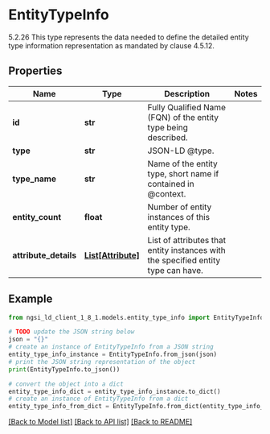 # EntityTypeInfo

5.2.26 This type represents the data needed to define the detailed entity type information representation as mandated by clause 4.5.12. 

## Properties

Name | Type | Description | Notes
------------ | ------------- | ------------- | -------------
**id** | **str** | Fully Qualified Name (FQN) of the entity type being described.  | 
**type** | **str** | JSON-LD @type.  | 
**type_name** | **str** | Name of the entity type, short name if contained in @context.  | 
**entity_count** | **float** | Number of entity instances of this entity type.  | 
**attribute_details** | [**List[Attribute]**](Attribute.md) | List of attributes that entity instances with the specified entity type can have.  | 

## Example

```python
from ngsi_ld_client_1_8_1.models.entity_type_info import EntityTypeInfo

# TODO update the JSON string below
json = "{}"
# create an instance of EntityTypeInfo from a JSON string
entity_type_info_instance = EntityTypeInfo.from_json(json)
# print the JSON string representation of the object
print(EntityTypeInfo.to_json())

# convert the object into a dict
entity_type_info_dict = entity_type_info_instance.to_dict()
# create an instance of EntityTypeInfo from a dict
entity_type_info_from_dict = EntityTypeInfo.from_dict(entity_type_info_dict)
```
[[Back to Model list]](../README.md#documentation-for-models) [[Back to API list]](../README.md#documentation-for-api-endpoints) [[Back to README]](../README.md)


